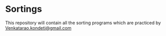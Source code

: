 # Sortings

This repository will contain all the sorting programs which are practiced by Venkatarao.kondeti@gmail.com
